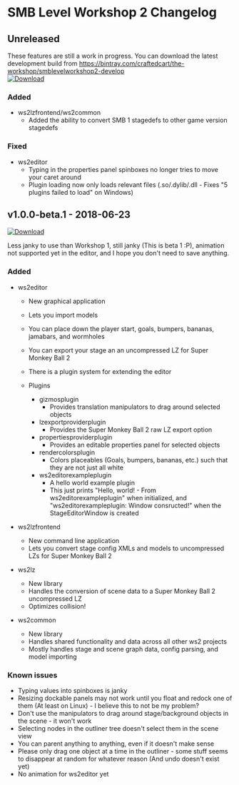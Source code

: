 SMB Level Workshop 2 Changelog
==============================

## Unreleased

These features are still a work in progress. You can download the latest development build from https://bintray.com/craftedcart/the-workshop/smblevelworkshop2-develop  
[ ![Download](https://api.bintray.com/packages/craftedcart/the-workshop/smblevelworkshop2-develop/images/download.svg) ](https://bintray.com/craftedcart/the-workshop/smblevelworkshop2-develop/_latestVersion)

### Added

- ws2lzfrontend/ws2common
    - Added the ability to convert SMB 1 stagedefs to other game version stagedefs

### Fixed

- ws2editor
    - Typing in the properties panel spinboxes no longer tries to move your caret around
    - Plugin loading now only loads relevant files (.so/.dylib/.dll - Fixes "5 plugins failed to load" on Windows)

## v1.0.0-beta.1 - 2018-06-23

[ ![Download](https://api.bintray.com/packages/craftedcart/the-workshop/smblevelworkshop2-beta/images/download.svg?version=v1.0.0-beta.1) ](https://bintray.com/craftedcart/the-workshop/smblevelworkshop2-beta/v1.0.0-beta.1/link)

Less janky to use than Workshop 1, still janky (This is beta 1 :P), animation not supported yet in the editor, and I hope you don't need to save anything.

### Added

- ws2editor
    - New graphical application
    - Lets you import models
    - You can place down the player start, goals, bumpers, bananas, jamabars, and wormholes
    - You can export your stage an an uncompressed LZ for Super Monkey Ball 2
    - There is a plugin system for extending the editor

    - Plugins
        - gizmosplugin
            - Provides translation manipulators to drag around selected objects
        - lzexportproviderplugin
            - Provides the Super Monkey Ball 2 raw LZ export option
        - propertiesproviderplugin
            - Provides an editable properties panel for selected objects
        - rendercolorsplugin
            - Colors placeables (Goals, bumpers, bananas, etc.) such that they are not just all white
        - ws2editorexampleplugin
            - A hello world example plugin
            - This just prints "Hello, world! - From ws2editorexampleplugin" when initialized, and "ws2editorexampleplugin: Window consructed!" when the StageEditorWindow is created

- ws2lzfrontend
    - New command line application
    - Lets you convert stage config XMLs and models to uncompressed LZs for Super Monkey Ball 2

- ws2lz
    - New library
    - Handles the conversion of scene data to a Super Monkey Ball 2 uncompressed LZ
    - Optimizes collision!

- ws2common
    - New library
    - Handles shared functionality and data across all other ws2 projects
    - Mostly handles stage and scene graph data, config parsing, and model importing

### Known issues

- Typing values into spinboxes is janky
- Resizing dockable panels may not work until you float and redock one of them (At least on Linux) - I believe this to not be my problem?
- Don't use the manipulators to drag around stage/background objects in the scene - it won't work
- Selecting nodes in the outliner tree doesn't select them in the scene view
- You can parent anything to anything, even if it doesn't make sense
- Please only drag one object at a time in the outliner - some stuff seems to disappear at random for whatever reason (And undo doesn't exist yet)
- No animation for ws2editor yet

